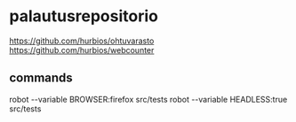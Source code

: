 # palautusrepositorio
https://github.com/hurbios/ohtuvarasto
https://github.com/hurbios/webcounter

## commands
robot --variable BROWSER:firefox src/tests
robot --variable HEADLESS:true src/tests